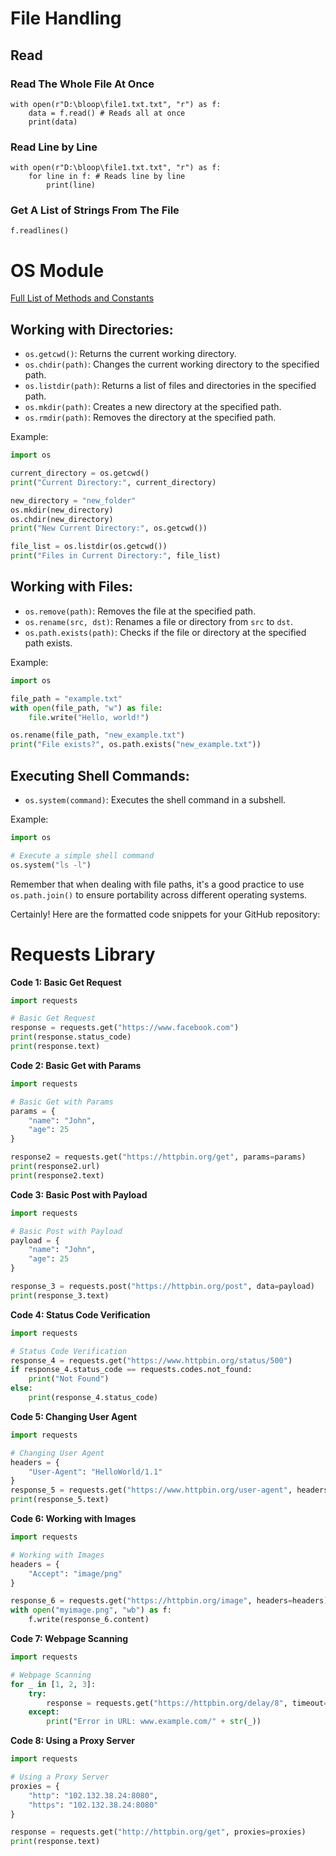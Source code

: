 # File Handling
## Read
### Read The Whole File At Once
```python3
with open(r"D:\bloop\file1.txt.txt", "r") as f:
    data = f.read() # Reads all at once
    print(data)
```
### Read Line by Line
```python3
with open(r"D:\bloop\file1.txt.txt", "r") as f:
    for line in f: # Reads line by line
        print(line) 
```
### Get A List of Strings From The File
```python3
f.readlines()
```

# OS Module
[Full List of Methods and Constants](https://www.w3schools.com/python/module_os.asp)




## Working with Directories:

- `os.getcwd()`: Returns the current working directory.
- `os.chdir(path)`: Changes the current working directory to the specified path.
- `os.listdir(path)`: Returns a list of files and directories in the specified path.
- `os.mkdir(path)`: Creates a new directory at the specified path.
- `os.rmdir(path)`: Removes the directory at the specified path.

Example:

```python
import os

current_directory = os.getcwd()
print("Current Directory:", current_directory)

new_directory = "new_folder"
os.mkdir(new_directory)
os.chdir(new_directory)
print("New Current Directory:", os.getcwd())

file_list = os.listdir(os.getcwd())
print("Files in Current Directory:", file_list)
```

## Working with Files:

- `os.remove(path)`: Removes the file at the specified path.
- `os.rename(src, dst)`: Renames a file or directory from `src` to `dst`.
- `os.path.exists(path)`: Checks if the file or directory at the specified path exists.

Example:

```python
import os

file_path = "example.txt"
with open(file_path, "w") as file:
    file.write("Hello, world!")

os.rename(file_path, "new_example.txt")
print("File exists?", os.path.exists("new_example.txt"))
```

## Executing Shell Commands:

- `os.system(command)`: Executes the shell command in a subshell.

Example:

```python
import os

# Execute a simple shell command
os.system("ls -l")
```

Remember that when dealing with file paths, it's a good practice to use `os.path.join()` to ensure portability across different operating systems.

Certainly! Here are the formatted code snippets for your GitHub repository:

# Requests Library
**Code 1: Basic Get Request**
```python
import requests

# Basic Get Request
response = requests.get("https://www.facebook.com")
print(response.status_code)
print(response.text)
```

**Code 2: Basic Get with Params**
```python
import requests

# Basic Get with Params
params = {
    "name": "John",
    "age": 25
}

response2 = requests.get("https://httpbin.org/get", params=params)
print(response2.url)
print(response2.text)
```

**Code 3: Basic Post with Payload**
```python
import requests

# Basic Post with Payload
payload = {
    "name": "John",
    "age": 25
}

response_3 = requests.post("https://httpbin.org/post", data=payload)
print(response_3.text)
```

**Code 4: Status Code Verification**
```python
import requests

# Status Code Verification
response_4 = requests.get("https://www.httpbin.org/status/500")
if response_4.status_code == requests.codes.not_found:
    print("Not Found")
else:
    print(response_4.status_code)
```

**Code 5: Changing User Agent**
```python
import requests

# Changing User Agent
headers = {
    "User-Agent": "HelloWorld/1.1"
}
response_5 = requests.get("https://www.httpbin.org/user-agent", headers=headers)
print(response_5.text)
```

**Code 6: Working with Images**
```python
import requests

# Working with Images
headers = {
    "Accept": "image/png"
}

response_6 = requests.get("https://httpbin.org/image", headers=headers)
with open("myimage.png", "wb") as f:
    f.write(response_6.content)
```

**Code 7: Webpage Scanning**
```python
import requests

# Webpage Scanning
for _ in [1, 2, 3]:
    try:
        response = requests.get("https://httpbin.org/delay/8", timeout=3)
    except:
        print("Error in URL: www.example.com/" + str(_))
```

**Code 8: Using a Proxy Server**
```python
import requests

# Using a Proxy Server
proxies = {
    "http": "102.132.38.24:8080",
    "https": "102.132.38.24:8080"
}

response = requests.get("http://httpbin.org/get", proxies=proxies)
print(response.text)
```

